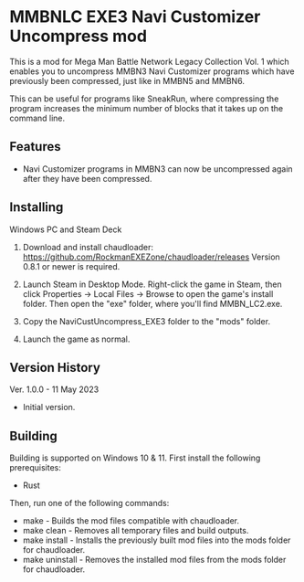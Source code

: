MMBNLC EXE3 Navi Customizer Uncompress mod
==========================================

This is a mod for Mega Man Battle Network Legacy Collection Vol. 1 which enables
you to uncompress MMBN3 Navi Customizer programs which have previously been
compressed, just like in MMBN5 and MMBN6.

This can be useful for programs like SneakRun, where compressing the program
increases the minimum number of blocks that it takes up on the command line.


Features
--------

* Navi Customizer programs in MMBN3 can now be uncompressed again after they
  have been compressed.


Installing
----------

Windows PC and Steam Deck

1. Download and install chaudloader: https://github.com/RockmanEXEZone/chaudloader/releases Version 0.8.1 or newer is required.

2. Launch Steam in Desktop Mode. Right-click the game in Steam, then click Properties → Local Files → Browse to open the game's install folder. Then open the "exe" folder, where you'll find MMBN_LC2.exe.

3. Copy the NaviCustUncompress_EXE3 folder to the "mods" folder.

4. Launch the game as normal.


Version History
---------------

Ver. 1.0.0 - 11 May 2023

* Initial version.


Building
--------

Building is supported on Windows 10 & 11. First install the following prerequisites:

* Rust

Then, run one of the following commands:

* make - Builds the mod files compatible with chaudloader.
* make clean - Removes all temporary files and build outputs.
* make install - Installs the previously built mod files into the mods folder for chaudloader.
* make uninstall - Removes the installed mod files from the mods folder for chaudloader.
